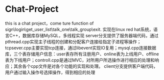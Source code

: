 # Chat-Project
this is a chat project，come ture function of sign\login\get_user_list\talk_one\talk_group\exit.
实现在linux red hat系统，语言C++，数据库存储MySQL，多线程实现
server分支提供了服务器端代码，通过pthread.cpp实现主子线程的创建和分配客户连接给指定子进程等操作；tcpsever.cpp主要实现tcp连接，通过libevent实现IO复用；mysql.cpp连接数据库，三个表存储用户信息：user表存所有注册用户、online表为上线用户、offline表为下线用户；controll.cpp是通过MVC，对所用户所选操作进行相应的处理和响应；其余各个cpp文件是对各个功能的实现和处理。
client分支提供客户端代码，用户通过输入操作号选择操作，得到相应的处理

